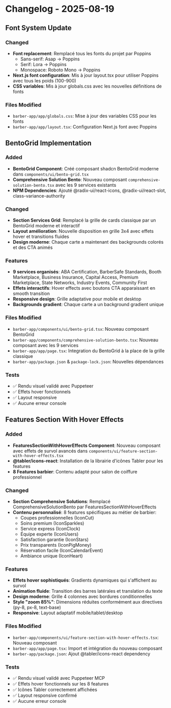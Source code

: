# Changelog - 2025-08-19

## Font System Update

### Changed
- **Font replacement**: Remplacé tous les fonts du projet par Poppins
  - Sans-serif: Asap → Poppins
  - Serif: Lora → Poppins  
  - Monospace: Roboto Mono → Poppins
- **Next.js font configuration**: Mis à jour layout.tsx pour utiliser Poppins avec tous les poids (100-900)
- **CSS variables**: Mis à jour globals.css avec les nouvelles définitions de fonts

### Files Modified
- `barber-app/app/globals.css`: Mise à jour des variables CSS pour les fonts
- `barber-app/app/layout.tsx`: Configuration Next.js font avec Poppins

## BentoGrid Implementation

### Added
- **BentoGrid Component**: Créé composant shadcn BentoGrid moderne dans `components/ui/bento-grid.tsx`
- **Comprehensive Solution Bento**: Nouveau composant `comprehensive-solution-bento.tsx` avec les 9 services existants
- **NPM Dependencies**: Ajouté @radix-ui/react-icons, @radix-ui/react-slot, class-variance-authority

### Changed
- **Section Services Grid**: Remplacé la grille de cards classique par un BentoGrid moderne et interactif
- **Layout amélioration**: Nouvelle disposition en grille 3x4 avec effets hover et transitions fluides
- **Design moderne**: Chaque carte a maintenant des backgrounds colorés et des CTA animés

### Features
- **9 services organisés**: ABA Certification, BarberSafe Standards, Booth Marketplace, Business Insurance, Capital Access, Premium Marketplace, State Networks, Industry Events, Community First
- **Effets interactifs**: Hover effects avec boutons CTA apparaissant en smooth transition
- **Responsive design**: Grille adaptative pour mobile et desktop
- **Backgrounds gradient**: Chaque carte a un background gradient unique

### Files Modified
- `barber-app/components/ui/bento-grid.tsx`: Nouveau composant BentoGrid
- `barber-app/components/comprehensive-solution-bento.tsx`: Nouveau composant avec les 9 services
- `barber-app/app/page.tsx`: Integration du BentoGrid à la place de la grille classique
- `barber-app/package.json` & `package-lock.json`: Nouvelles dépendances

### Tests
- ✅ Rendu visuel validé avec Puppeteer
- ✅ Effets hover fonctionnels 
- ✅ Layout responsive
- ✅ Aucune erreur console

## Features Section With Hover Effects

### Added
- **FeaturesSectionWithHoverEffects Component**: Nouveau composant avec effets de survol avancés dans `components/ui/feature-section-with-hover-effects.tsx`
- **@tabler/icons-react**: Installation de la librairie d'icônes Tabler pour les features
- **8 Features barbier**: Contenu adapté pour salon de coiffure professionnel

### Changed  
- **Section Comprehensive Solutions**: Remplacé ComprehensiveSolutionBento par FeaturesSectionWithHoverEffects
- **Contenu personnalisé**: 8 features spécifiques au métier de barbier:
  - Coupes professionnelles (IconCut)
  - Soins premium (IconSparkles)
  - Service express (IconClock)
  - Équipe experte (IconUsers)
  - Satisfaction garantie (IconStars)
  - Prix transparents (IconPigMoney)
  - Réservation facile (IconCalendarEvent)
  - Ambiance unique (IconHeart)

### Features
- **Effets hover sophistiqués**: Gradients dynamiques qui s'affichent au survol
- **Animation fluide**: Transition des barres latérales et translation du texte
- **Design moderne**: Grille 4 colonnes avec bordures conditionnelles
- **Style "zoom 85%"**: Dimensions réduites conformément aux directives (py-8, px-8, text-base)
- **Responsive**: Layout adaptatif mobile/tablet/desktop

### Files Modified
- `barber-app/components/ui/feature-section-with-hover-effects.tsx`: Nouveau composant
- `barber-app/app/page.tsx`: Import et intégration du nouveau composant
- `barber-app/package.json`: Ajout @tabler/icons-react dependency

### Tests
- ✅ Rendu visuel validé avec Puppeteer MCP
- ✅ Effets hover fonctionnels sur les 8 features
- ✅ Icônes Tabler correctement affichées
- ✅ Layout responsive confirmé
- ✅ Aucune erreur console